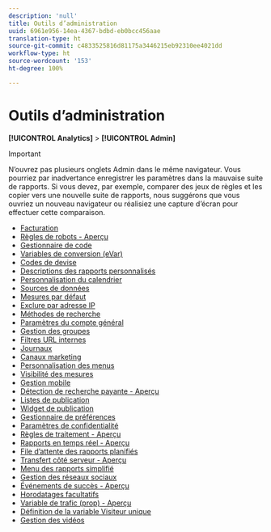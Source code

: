 ```yaml
---
description: 'null'
title: Outils d’administration
uuid: 6961e956-14ea-4367-bdbd-eb0bcc456aae
translation-type: ht
source-git-commit: c4833525816d81175a3446215eb92310ee4021dd
workflow-type: ht
source-wordcount: '153'
ht-degree: 100%

---
```



# Outils d’administration

**[!UICONTROL Analytics]** > **[!UICONTROL Admin]**

>[!IMPORTANT]
>
>N’ouvrez pas plusieurs onglets Admin dans le même navigateur. Vous pourriez par inadvertance enregistrer les paramètres dans la mauvaise suite de rapports. Si vous devez, par exemple, comparer des jeux de règles et les copier vers une nouvelle suite de rapports, nous suggérons que vous ouvriez un nouveau navigateur ou réalisiez une capture d’écran pour effectuer cette comparaison.

+ [Facturation](billing-admin.md)
+ [Règles de robots - Aperçu](bot-removal/bot-rules.md)
+ [Gestionnaire de code](code-manager-admin.md)
+ [Variables de conversion (eVar)](conversion-var-admin/conversion-var-admin.md)
+ [Codes de devise](currency.md)
+ [Descriptions des rapports personnalisés](custom-desc-admin.md)
+ [Personnalisation du calendrier](custom-calendar.md)
+ [Sources de données](data-sources.md)
+ [Mesures par défaut](default-metrics.md)
+ [Exclure par adresse IP](exclude-ip.md)
+ [Méthodes de recherche](finding-methods.md)
+ [Paramètres du compte général](general-acct-settings-admin.md)
+ [Gestion des groupes](group.md)
+ [Filtres URL internes](internal-url-filter-admin.md)
+ [Journaux](logs.md)
+ [Canaux marketing](marketing-channels-admin.md)
+ [Personnalisation des menus](customize-menus.md)
+ [Visibilité des mesures](metric-visibility.md)
+ [Gestion mobile](mobile-management.md)
+ [Détection de recherche payante - Aperçu](paid-search-detection/paid-search-detection.md)
+ [Listes de publication](publishing-list.md)
+ [Widget de publication](publishing-widgets-admin.md)
+ [Gestionnaire de préférences](preferences-manager.md)
+ [Paramètres de confidentialité](privacy-settings.md)
+ [Règles de traitement - Aperçu](c-processing-rules/processing-rules.md)
+ [Rapports en temps réel - Aperçu](realtime/realtime.md)
+ [File d’attente des rapports planifiés](scheduled-reports-admin.md)
+ [Transfert côté serveur - Aperçu](c-server-side-forwarding/ssf.md)
+ [Menu des rapports simplifié](t-simplified-menu.md)
+ [Gestion des réseaux sociaux](social-management.md)
+ [Événements de succès - Aperçu](c-success-events/success-event.md)
+ [Horodatages facultatifs](timestamp-optional.md)
+ [Variable de trafic (prop) - Aperçu](c-traffic-variables/traffic-var.md)
+ [Définition de la variable Visiteur unique](unique-visitor-variable-admin/t-unique-visitor-variable.md)
+ [Gestion des vidéos](video-management.md)
